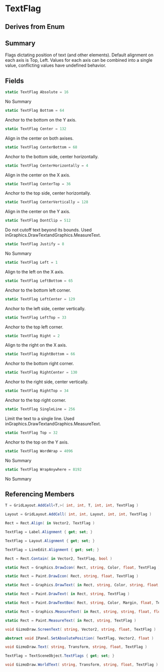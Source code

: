 # TextFlag

## Derives from Enum

## Summary

Flags dictating position of text (and other elements).
Default alignment on each axis is Top, Left.
Values for each axis can be combined into a single value, conflicting values have undefined behavior.
## Fields

```c#
static TextFlag Absolute = 16
```
No Summary
```c#
static TextFlag Bottom = 64
```
Anchor to the bottom on the Y axis.
```c#
static TextFlag Center = 132
```
Align in the center on both axises.
```c#
static TextFlag CenterBottom = 68
```
Anchor to the bottom side, center horizontally.
```c#
static TextFlag CenterHorizontally = 4
```
Align in the center on the X axis.
```c#
static TextFlag CenterTop = 36
```
Anchor to the top side, center horizontally.
```c#
static TextFlag CenterVertically = 128
```
Align in the center on the Y axis.
```c#
static TextFlag DontClip = 512
```
Do not cutoff text beyond its bounds. Used inGraphics.DrawTextandGraphics.MeasureText.
```c#
static TextFlag Justify = 8
```
No Summary
```c#
static TextFlag Left = 1
```
Align to the left on the X axis.
```c#
static TextFlag LeftBottom = 65
```
Anchor to the bottom left corner.
```c#
static TextFlag LeftCenter = 129
```
Anchor to the left side, center vertically.
```c#
static TextFlag LeftTop = 33
```
Anchor to the top left corner.
```c#
static TextFlag Right = 2
```
Align to the right on the X axis.
```c#
static TextFlag RightBottom = 66
```
Anchor to the bottom right corner.
```c#
static TextFlag RightCenter = 130
```
Anchor to the right side, center vertically.
```c#
static TextFlag RightTop = 34
```
Anchor to the top right corner.
```c#
static TextFlag SingleLine = 256
```
Limit the text to a single line. Used inGraphics.DrawTextandGraphics.MeasureText.
```c#
static TextFlag Top = 32
```
Anchor to the top on the Y axis.
```c#
static TextFlag WordWrap = 4096
```
No Summary
```c#
static TextFlag WrapAnywhere = 8192
```
No Summary
## Referencing Members

```c#
T = GridLayout.AddCell<T,>( int, int, T, int, int, TextFlag ) 
```
```c#
Layout = GridLayout.AddCell( int, int, Layout, int, int, TextFlag ) 
```
```c#
Rect = Rect.Align( in Vector2, TextFlag ) 
```
```c#
TextFlag = Label.Alignment { get; set; } 
```
```c#
TextFlag = Layout.Alignment { get; set; } 
```
```c#
TextFlag = LineEdit.Alignment { get; set; } 
```
```c#
Rect = Rect.Contain( in Vector2, TextFlag, bool ) 
```
```c#
static Rect = Graphics.DrawIcon( Rect, string, Color, float, TextFlag ) 
```
```c#
static Rect = Paint.DrawIcon( Rect, string, float, TextFlag ) 
```
```c#
static Rect = Graphics.DrawText( in Rect, string, Color, string, float, float, TextFlag ) 
```
```c#
static Rect = Paint.DrawText( in Rect, string, TextFlag ) 
```
```c#
static Rect = Paint.DrawTextBox( Rect, string, Color, Margin, float, TextFlag ) 
```
```c#
static Rect = Graphics.MeasureText( in Rect, string, string, float, float, TextFlag ) 
```
```c#
static Rect = Paint.MeasureText( in Rect, string, TextFlag ) 
```
```c#
void GizmoDraw.ScreenText( string, Vector2, string, float, TextFlag ) 
```
```c#
abstract void IPanel.SetAbsolutePosition( TextFlag, Vector2, float ) 
```
```c#
void GizmoDraw.Text( string, Transform, string, float, TextFlag ) 
```
```c#
TextFlag = TextSceneObject.TextFlags { get; set; } 
```
```c#
void GizmoDraw.WorldText( string, Transform, string, float, TextFlag ) 
```
